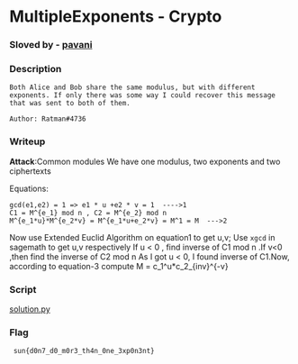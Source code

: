 # MultipleExponents - Crypto
### Sloved by - [pavani](https://github.com/Paavani-git)
### Description
```
Both Alice and Bob share the same modulus, but with different exponents. If only there was some way I could recover this message that was sent to both of them.

Author: Ratman#4736
```
### Writeup
**Attack**:Common modules
We have one modulus, two exponents and two ciphertexts 

Equations:
```
gcd(e1,e2) = 1 => e1 * u +e2 * v = 1  ---->1
C1 = M^{e_1} mod n , C2 = M^{e_2} mod n
M^{e_1*u}*M^{e_2*v} = M^{e_1*u+e_2*v} = M^1 = M  --->2

```
Now use Extended Euclid Algorithm on equation1 to get u,v; Use ``xgcd`` in sagemath to get u,v respectively
If u < 0 , find inverse of C1 mod n .If v<0 ,then find the inverse of C2 mod n
As I got u < 0, I found inverse of C1.Now, according to equation-3 compute  M = c_1^u*c_2_{inv}^{-v}

### Script
[solution.py](docs/crypto/SunshineCTF/MultipleExponent/soln.sage)
### Flag
`` sun{d0n7_d0_m0r3_th4n_0ne_3xp0n3nt}``
